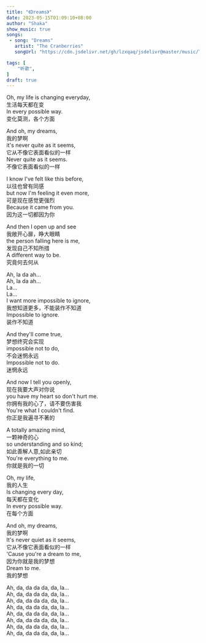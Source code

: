 ```yaml
---
title: "《Dreams》"
date: 2023-05-15T01:09:10+08:00
author: "Shaka"
show_music: true
songs:
 - song: "Dreams"
   artist: "The Cranberries"
   songUrl: "https://cdn.jsdelivr.net/gh/lzxqaq/jsdelivr@master/music/The_Cranberries_Dreams.mp3"

tags: [
    "听歌",
]
draft: true
---
```

  
Oh, my life is changing everyday,  
生活每天都在变  
In every possible way.  
变化莫测，各个方面  
  
  
And oh, my dreams,  
我的梦啊  
it's never quite as it seems,  
它从不像它表面看似的一样  
Never quite as it seems.  
不像它表面看似的一样  
  
  
I know I've felt like this before,  
以往也曾有同感  
but now I'm feeling it even more,  
可是现在感觉更强烈  
Because it came from you.  
因为这一切都因为你  
  
  
And then I open up and see  
我敞开心扉，睁大眼睛  
the person falling here is me,  
发现自己不知所措  
A different way to be.  
究竟何去何从  
    
    
Ah, la da ah...    
Ah, la da ah...    
La...    
La...    
I want more impossible to ignore,    
我想知道更多，不能装作不知道  
Impossible to ignore.  
装作不知道  
  
  
And they'll come true,  
梦想终究会实现  
impossible not to do,  
不会迷惘永远  
Impossible not to do.  
迷惘永远  
  
  
And now I tell you openly,  
现在我要大声对你说  
you have my heart so don't hurt me.  
你拥有我的心了，请不要伤害我  
You're what I couldn't find.  
你正是我遍寻不著的  
  
  
A totally amazing mind,  
一颗神奇的心  
so understanding and so kind;  
如此善解人意,如此亲切  
You're everything to me.  
你就是我的一切  
  
  
Oh, my life,  
我的人生  
Is changing every day,  
每天都在变化  
In every possible way.  
在每个方面  
  
  
And oh, my dreams,  
我的梦啊  
It's never quiet as it seems,  
它从不像它表面看似的一样  
'Cause you're a dream to me,  
因为你就是我的梦想  
Dream to me.  
我的梦想  
  
  
Ah, da, da da da, da, la...  
Ah, da, da da da, da, la...  
Ah, da, da da da, da, la...  
Ah, da, da da da, da, la...  
Ah, da, da da da, da, la...  
Ah, da, da da da, da, la...  
Ah, da, da da da, da, la...  
Ah, da, da da da, da, la...  
